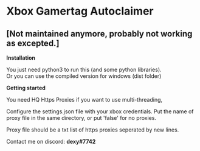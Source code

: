 <h1>Xbox Gamertag Autoclaimer </h1>
<h2>[Not maintained anymore, probably not working as excepted.]</h2>
<b>Installation</b>

You just need python3 to run this (and some python libraries).
<br>Or you can use the compiled version for windows (dist folder)

<b>Getting started</b>

You need HQ Https Proxies if you want to use multi-threading,

Configure the settings.json file with your xbox credentials.
Put the name of proxy file in the same directory, or put 'false' for no proxies.

Proxy file should be a txt list of https proxies seperated by new lines.

Contact me on discord: <b>dexy#7742</b>
